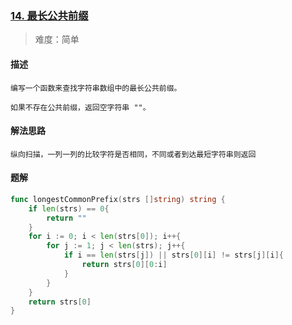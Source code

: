 ### [14. 最长公共前缀](https://leetcode.cn/problems/longest-common-prefix/)

> 难度：简单

#### 描述
```
编写一个函数来查找字符串数组中的最长公共前缀。

如果不存在公共前缀，返回空字符串 ""。
```

#### 解法思路
```
纵向扫描，一列一列的比较字符是否相同，不同或者到达最短字符串则返回
```

#### 题解

```go
func longestCommonPrefix(strs []string) string {
    if len(strs) == 0{
        return ""
    }
    for i := 0; i < len(strs[0]); i++{
        for j := 1; j < len(strs); j++{
            if i == len(strs[j]) || strs[0][i] != strs[j][i]{
                return strs[0][0:i]
            }
        }
    }
    return strs[0]
}
```